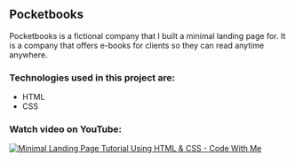 ## Pocketbooks
Pocketbooks is a fictional company that I built a minimal landing page for. It is a company that offers e-books for clients so they can read anytime anywhere.

### Technologies used in this project are:
  - HTML
  - CSS

### Watch video on YouTube:
[![Minimal Landing Page Tutorial Using HTML & CSS - Code With Me](https://img.youtube.com/vi/9HSHGnH__yg/0.jpg)](https://www.youtube.com/watch?v=9HSHGnH__yg)
